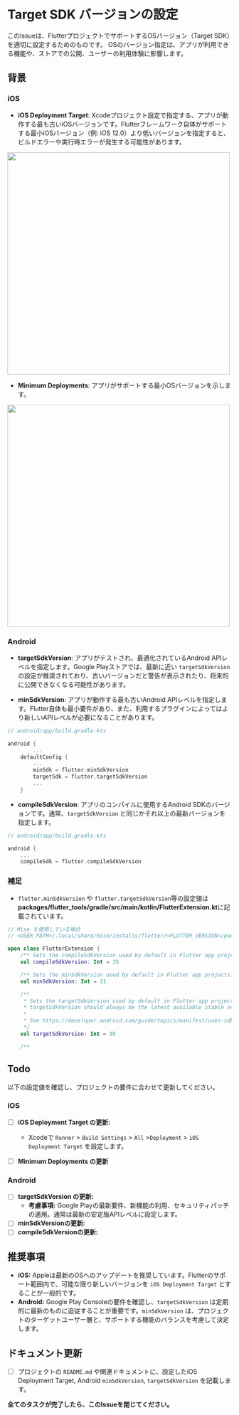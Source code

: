 # Target SDK バージョンの設定

このIssueは、FlutterプロジェクトでサポートするOSバージョン（Target SDK）を適切に設定するためのものです。
OSのバージョン指定は、アプリが利用できる機能や、ストアでの公開、ユーザーの利用体験に影響します。

## 背景

### iOS

- **iOS Deployment Target**: Xcodeプロジェクト設定で指定する、アプリが動作する最も古いiOSバージョンです。Flutterフレームワーク自体がサポートする最小iOSバージョン（例: iOS 12.0）より低いバージョンを指定すると、ビルドエラーや実行時エラーが発生する可能性があります。

<img src="https://github.com/user-attachments/assets/3e315659-e74e-4de7-ba9c-1bbb6761ce61" width="500" />

- **Minimum Deployments**: アプリがサポートする最小OSバージョンを示します。

<img src="https://github.com/user-attachments/assets/532c25bf-4a74-410f-a62c-33437e5c37ad" width="500" />

### Android

- **targetSdkVersion**: アプリがテストされ、最適化されているAndroid APIレベルを指定します。Google Playストアでは、最新に近い `targetSdkVersion` の設定が推奨されており、古いバージョンだと警告が表示されたり、将来的に公開できなくなる可能性があります。

- **minSdkVersion**: アプリが動作する最も古いAndroid APIレベルを指定します。Flutter自体も最小要件があり、また、利用するプラグインによってはより新しいAPIレベルが必要になることがあります。

```kotlin
// android/app/build.gradle.kts

android {
        ...
    defaultConfig {
        ...
        minSdk = flutter.minSdkVersion
        targetSdk = flutter.targetSdkVersion
        ...
    }
```

- **compileSdkVersion**: アプリのコンパイルに使用するAndroid SDKのバージョンです。通常、`targetSdkVersion` と同じかそれ以上の最新バージョンを指定します。

```kotlin
// android/app/build.gradle.kts

android {
    ...
    compileSdk = flutter.compileSdkVersion
```

### 補足

- `flutter.minSdkVersion` や `flutter.targetSdkVersion`等の設定値は**packages/flutter_tools/gradle/src/main/kotlin/FlutterExtension.kt**に記載されています。

```kotlin
// Mise を使用している場合
// <USER_PATH>/.local/share/mise/installs/flutter/<FLUTTER_VERSION>/packages/flutter_tools/gradle/src/main/kotlin/FlutterExtension.kt

open class FlutterExtension {
    /** Sets the compileSdkVersion used by default in Flutter app projects. */
    val compileSdkVersion: Int = 35

    /** Sets the minSdkVersion used by default in Flutter app projects. */
    val minSdkVersion: Int = 21

    /**
     * Sets the targetSdkVersion used by default in Flutter app projects.
     * targetSdkVersion should always be the latest available stable version.
     *
     * See https://developer.android.com/guide/topics/manifest/uses-sdk-element.
     */
    val targetSdkVersion: Int = 35

    /**
```

## Todo

以下の設定値を確認し、プロジェクトの要件に合わせて更新してください。

### iOS

- [ ] **iOS Deployment Target の更新:**
  - Xcodeで `Runner` > `Build Settings` > `All` >`Deployment` > `iOS Deployment Target` を設定します。

- [ ] **Minimum Deployments の更新**

### Android

- [ ] **targetSdkVersion の更新:**
  - **考慮事項:** Google Playの最新要件、新機能の利用、セキュリティパッチの適用。通常は最新の安定版APIレベルに設定します。
- [ ] **minSdkVersionの更新:**
- [ ] **compileSdkVersionの更新:**

## 推奨事項

- **iOS:** Appleは最新のOSへのアップデートを推奨しています。Flutterのサポート範囲内で、可能な限り新しいバージョンを `iOS Deployment Target` とすることが一般的です。
- **Android:** Google Play Consoleの要件を確認し、`targetSdkVersion` は定期的に最新のものに追従することが重要です。`minSdkVersion` は、プロジェクトのターゲットユーザー層と、サポートする機能のバランスを考慮して決定します。

## ドキュメント更新

- [ ] プロジェクトの `README.md` や関連ドキュメントに、設定したiOS Deployment Target, Android `minSdkVersion`, `targetSdkVersion` を記載します。

**全てのタスクが完了したら、このIssueを閉じてください。**
